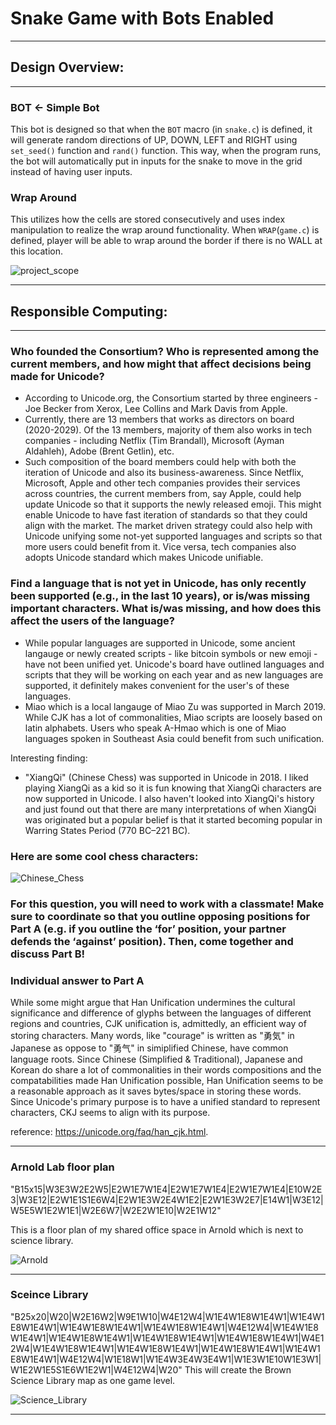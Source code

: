 # Snake Game with Bots Enabled

---

## Design Overview:

---

### BOT <- Simple Bot

This bot is designed so that when the `BOT` macro (in `snake.c`) is defined, it will generate random directions of UP, DOWN, LEFT and RIGHT using `set_seed()` function and `rand()` function. This way, when the program runs, the bot will automatically put in inputs for the snake to move in the grid instead of having user inputs.

### Wrap Around

This utilizes how the cells are stored consecutively and uses index manipulation to realize the wrap around functionality. When `WRAP`(`game.c`) is defined, player will be able to wrap around the border if there is no WALL at this location.

![project_scope](./asset/project_scopes.jpg)

---

## Responsible Computing:

---

### Who founded the Consortium? Who is represented among the current members, and how might that affect decisions being made for Unicode?

- According to Unicode.org, the Consortium started by three engineers - Joe Becker from Xerox, Lee Collins and Mark Davis from Apple.
- Currently, there are 13 members that works as directors on board (2020-2029). Of the 13 members, majority of them also works in tech companies - including Netflix (Tim Brandall), Microsoft (Ayman Aldahleh), Adobe (Brent Getlin), etc.
- Such composition of the board members could help with both the iteration of Unicode and also its business-awareness. Since Netflix, Microsoft, Apple and other tech companies provides their services across countries, the current members from, say Apple, could help update Unicode so that it supports the newly released emoji. This might enable Unicode to have fast iteration of standards so that they could align with the market. The market driven strategy could also help with Unicode unifying some not-yet supported languages and scripts so that more users could benefit from it. Vice versa, tech companies also adopts Unicode standard which makes Unicode unifiable.

### Find a language that is not yet in Unicode, has only recently been supported (e.g., in the last 10 years), or is/was missing important characters. What is/was missing, and how does this affect the users of the language?

- While popular languages are supported in Unicode, some ancient langauge or newly created scripts - like bitcoin symbols or new emoji - have not been unified yet. Unicode's board have outlined languages and scripts that they will be working on each year and as new languages are supported, it definitely makes convenient for the user's of these languages.
- Miao which is a local langauge of Miao Zu was supported in March 2019. While CJK has a lot of commonalities, Miao scripts are loosely based on latin alphabets. Users who speak A-Hmao which is one of Miao languages spoken in Southeast Asia could benefit from such unification.

Interesting finding:

- "XiangQi" (Chinese Chess) was supported in Unicode in 2018. I liked playing XiangQi as a kid so it is fun knowing that XiangQi characters are now supported in Unicode. I also haven't looked into XiangQi's history and just found out that there are many interpretations of when XiangQi was originated but a popular belief is that it started becoming popular in Warring States Period (770 BC–221 BC).

### Here are some cool chess characters:

![Chinese_Chess](./asset/chess.jpg)

### For this question, you will need to work with a classmate! Make sure to coordinate so that you outline opposing positions for Part A (e.g. if you outline the ‘for’ position, your partner defends the ‘against’ position). Then, come together and discuss Part B!

### Individual answer to Part A

While some might argue that Han Unification undermines the cultural significance and difference of glyphs between the languages of different regions and countries, CJK unification is, admittedly, an efficient way of storing characters. Many words, like "courage" is written as "勇気" in Japanese as oppose to "勇气" in simiplified Chinese, have common language roots. Since Chinese (Simplified & Traditional), Japanese and Korean do share a lot of commonalities in their words compositions and the compatabilities made Han Unification possible, Han Unification seems to be a reasonable approach as it saves bytes/space in storing these words. Since Unicode's primary purpose is to have a unified standard to represent characters, CKJ seems to align with its purpose.

reference: https://unicode.org/faq/han_cjk.html.

---

### Arnold Lab floor plan

"B15x15|W3E3W2E2W5|E2W1E7W1E4|E2W1E7W1E4|E2W1E7W1E4|E10W2E3|W3E12|E2W1E1S1E6W4|E2W1E3W2E4W1E2|E2W1E3W2E7|E14W1|W3E12|W5E5W1E2W1E1|W2E6W7|W2E2W1E10|W2E1W12"

This is a floor plan of my shared office space in Arnold which is next to science library.

![Arnold](./asset/office.jpg)

---

### Sceince Library

"B25x20|W20|W2E16W2|W9E1W10|W4E12W4|W1E4W1E8W1E4W1|W1E4W1E8W1E4W1|W1E4W1E8W1E4W1|W1E4W1E8W1E4W1|W4E12W4|W1E4W1E8W1E4W1|W1E4W1E8W1E4W1|W1E4W1E8W1E4W1|W1E4W1E8W1E4W1|W4E12W4|W1E4W1E8W1E4W1|W1E4W1E8W1E4W1|W1E4W1E8W1E4W1|W1E4W1E8W1E4W1|W4E12W4|W1E18W1|W1E4W3E4W3E4W1|W1E3W1E10W1E3W1|W1E2W1E5S1E6W1E2W1|W4E12W4|W20"
This will create the Brown Science Library map as one game level.

![Science_Library](./asset/sci_lib.jpg)

---
